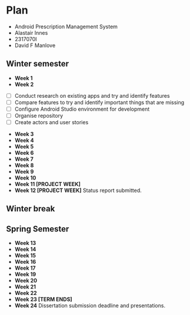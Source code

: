 # Plan

* Android Prescription Management System
* Alastair Innes
* 2317070I
* David F Manlove

## Winter semester

* **Week 1** 
* **Week 2**
- [ ] Conduct research on existing apps and try and identify features
- [ ] Compare features to try and identify important things that are missing
- [ ] Configure Android Studio environment for development 
- [ ] Organise repository 
- [ ] Create actors and user stories 
* **Week 3**
* **Week 4**
* **Week 5**
* **Week 6**
* **Week 7**
* **Week 8**
* **Week 9**
* **Week 10**
* **Week 11 [PROJECT WEEK]**
* **Week 12 [PROJECT WEEK]** Status report submitted.

## Winter break

## Spring Semester

* **Week 13**
* **Week 14**
* **Week 15**
* **Week 16**
* **Week 17**
* **Week 19**
* **Week 20**
* **Week 21**
* **Week 22**
* **Week 23 [TERM ENDS]**
* **Week 24** Dissertation submission deadline and presentations.

